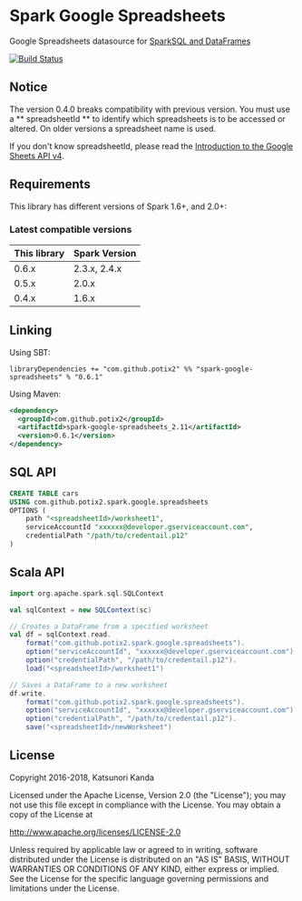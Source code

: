 # Spark Google Spreadsheets

Google Spreadsheets datasource for [SparkSQL and DataFrames](http://spark.apache.org/docs/latest/sql-programming-guide.html)

[![Build Status](https://travis-ci.org/potix2/spark-google-spreadsheets.svg?branch=master)](https://travis-ci.org/potix2/spark-google-spreadsheets)

## Notice

The version 0.4.0 breaks compatibility with previous version. You must
use a ** spreadsheetId ** to identify which spreadsheets is to be accessed or altered.
On older versions a spreadsheet name is used.

If you don't know spreadsheetId, please read the [Introduction to the Google Sheets API v4](https://developers.google.com/sheets/guides/concepts).

## Requirements

This library has different versions of Spark 1.6+, and 2.0+:

### Latest compatible versions

| This library | Spark Version |
| ------------ | ------------- |
| 0.6.x        | 2.3.x, 2.4.x  |
| 0.5.x        | 2.0.x         |
| 0.4.x        | 1.6.x         |

## Linking

Using SBT:

```
libraryDependencies += "com.github.potix2" %% "spark-google-spreadsheets" % "0.6.1"
```

Using Maven:

```xml
<dependency>
  <groupId>com.github.potix2</groupId>
  <artifactId>spark-google-spreadsheets_2.11</artifactId>
  <version>0.6.1</version>
</dependency>
```

## SQL API

```sql
CREATE TABLE cars
USING com.github.potix2.spark.google.spreadsheets
OPTIONS (
    path "<spreadsheetId>/worksheet1",
    serviceAccountId "xxxxxx@developer.gserviceaccount.com",
    credentialPath "/path/to/credentail.p12"
)
```

## Scala API

```scala
import org.apache.spark.sql.SQLContext

val sqlContext = new SQLContext(sc)

// Creates a DataFrame from a specified worksheet
val df = sqlContext.read.
    format("com.github.potix2.spark.google.spreadsheets").
    option("serviceAccountId", "xxxxxx@developer.gserviceaccount.com").
    option("credentialPath", "/path/to/credentail.p12").
    load("<spreadsheetId>/worksheet1")

// Saves a DataFrame to a new worksheet
df.write.
    format("com.github.potix2.spark.google.spreadsheets").
    option("serviceAccountId", "xxxxxx@developer.gserviceaccount.com").
    option("credentialPath", "/path/to/credentail.p12").
    save("<spreadsheetId>/newWorksheet")

```

## License

Copyright 2016-2018, Katsunori Kanda

Licensed under the Apache License, Version 2.0 (the "License"); you may not use this file except in compliance with the License. You may obtain a copy of the License at

http://www.apache.org/licenses/LICENSE-2.0

Unless required by applicable law or agreed to in writing, software distributed under the License is distributed on an "AS IS" BASIS, WITHOUT WARRANTIES OR CONDITIONS OF ANY KIND, either express or implied. See the License for the specific language governing permissions and limitations under the License.
